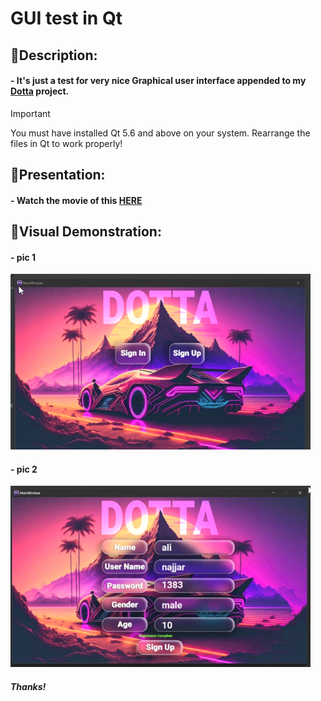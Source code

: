 # GUI test in Qt
## 💢Description:
#### - It's just a test for very nice Graphical user interface appended to my [Dotta](https://github.com/anjrzdgn/Dotta_system) project.
> [!IMPORTANT]
> You must have installed Qt 5.6 and above on your system. Rearrange the files in Qt to work properly!
## 💢Presentation:
#### - Watch the movie of this [HERE](https://www.aparat.com/v/qlhkmd4)
## 💢Visual Demonstration:
#### - pic 1
<img src="https://github.com/anjrzdgn/initial_Qt_GUI_loginPage/blob/master/1.png?raw=true" width="480" ><br>
#### - pic 2
<img src="https://github.com/anjrzdgn/initial_Qt_GUI_loginPage/blob/master/2.png?raw=true" width="480" ><br>

##### Thanks!